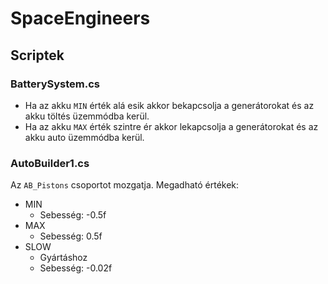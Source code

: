 # SpaceEngineers

## Scriptek

### BatterySystem.cs

 - Ha az akku `MIN` érték alá esik akkor bekapcsolja a generátorokat és az akku töltés üzemmódba kerül.
 - Ha az akku `MAX` érték szintre ér akkor lekapcsolja a generátorokat és az akku auto üzemmódba kerül.

### AutoBuilder1.cs

Az `AB_Pistons` csoportot mozgatja.
Megadható értékek:
 - MIN
   - Sebesség: -0.5f
 - MAX
   - Sebesség: 0.5f 
 - SLOW
   - Gyártáshoz
   - Sebesség: -0.02f
